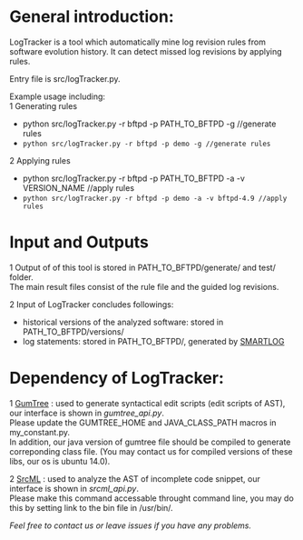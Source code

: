 # General introduction: 
LogTracker is a tool which automatically mine log revision rules from software evolution history. It can detect missed log revisions by applying rules.

Entry file is src/logTracker.py.  

Example usage including:  
1 Generating rules  
* python src/logTracker.py -r bftpd -p PATH_TO_BFTPD -g //generate rules  
* `python src/logTracker.py -r bftpd -p demo -g //generate rules`  

2 Applying rules  
* python src/logTracker.py -r bftpd -p PATH_TO_BFTPD -a -v VERSION_NAME //apply rules  
* `python src/logTracker.py -r bftpd -p demo -a -v bftpd-4.9 //apply rules`

# Input and Outputs
1 Output of of this tool is stored in PATH_TO_BFTPD/generate/ and test/ folder.  
The main result files consist of the rule file and the guided log revisions. 

2 Input of LogTracker concludes followings:
* historical versions of the analyzed software: stored in PATH_TO_BFTPD/versions/
* log statements: stored in PATH_TO_BFTPD/, generated by [SMARTLOG](https://github.com/ZhouyangJia/SmartLog)

# Dependency of LogTracker:
1 [GumTree](https://github.com/GumTreeDiff/gumtree) : used to generate syntactical edit scripts (edit scripts of AST), our interface is shown in _gumtree_api.py_.  
Please update the GUMTREE_HOME and JAVA_CLASS_PATH macros in my_constant.py.  
In addition, our java version of gumtree file should be compiled to generate correponding class file. (You may contact us for compiled versions of these libs, our os is ubuntu 14.0).

2 [SrcML](https://www.srcml.org/) : used to analyze the AST of incomplete code snippet, our interface is shown in _srcml_api.py_.  
Please make this command accessable throught command line, you may do this by setting link to the bin file in /usr/bin/.

_Feel free to contact us or leave issues if you have any problems._
